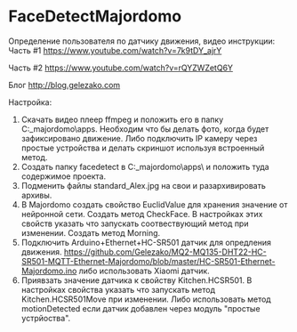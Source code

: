 # FaceDetectMajordomo
Определение пользователя по датчику движения, видео инструкции:
Часть #1 https://www.youtube.com/watch?v=7k9tDY_ajrY

Часть #2 https://www.youtube.com/watch?v=rQYZWZetQ6Y


Блог http://blog.gelezako.com

Настройка:
1. Скачать видео плеер ffmpeg и положить его в папку C:\_majordomo\apps. Необходим что бы делать фото, когда будет зафиксировано движение.
Либо подключить IP камеру через простые устройства и делать скриншот используя встроенный метод.
2. Создать папку facedetect в C:\_majordomo\apps\ и положить туда содержимое проекта.
3. Подменить файлы standard_Alex.jpg на свои и разархивировать архивы.
4. В Majordomo создать свойство EuclidValue для хранения значение от нейронной сети. Создать метод CheckFace. В настройках этих свойств указать что запускать соотвествующий метод при изменении. Создать метод Morning.
5. Подключить Arduino+Ethernet+HC-SR501 датчик для опредления движения. https://github.com/Gelezako/MQ2-MQ135-DHT22-HC-SR501-MQTT-Ethernet-Majordomo/blob/master/HC-SR501-Ethernet-Majordomo.ino либо использовать Xiaomi датчик.
6. Приявзать значение датчика к свойству Kitchen.HCSR501. В настройках свойства указать что запускать метод Kitchen.HCSR501Move при изменении. Либо использовать метод motionDetected если датчик добавлен через модуль "простые устрйоства".
